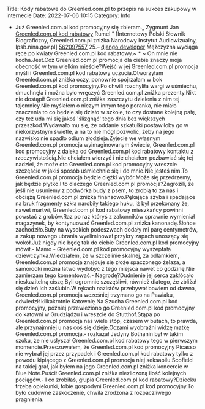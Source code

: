 Title: Kody rabatowe do Greenled.com.pl to przepis na sukces zakupowy w internecie
Date: 2022-07-06 10:15
Category: Info

- Już Greenled.com.pl kod promocyjny się zbieram.„ Zygmunt Jan [Greenled.com.pl kod rabatowy](https://promki.pl/kody-rabatowe/greenledcompl) Rumel ” [Internetowy Polski Słownik Biograficzny, Greenled.com.pl zniżka Narodowy Instytut Audiowizualny, Ipsb.nina.gov.pl] [562097557](https://telinfo.co/pl/numer/562097557/) 25.– [django developer](https://gravastar.pl) Mężczyzna wyciąga ręce po kwiaty Greenled.com.pl kod rabatowy.~ * ~ On mnie nie kocha.Jest.Cóż Greenled.com.pl promocja dla ciebie znaczy moja obecność w tym wielkim mieście?Wejść w jej Greenled.com.pl promocja myśli i Greenled.com.pl kod rabatowy uczucia.Otworzyłam Greenled.com.pl zniżka oczy, ponownie spojrzałam w bok Greenled.com.pl kod promocyjny.Po chwili rozchyliła wargi w uśmiechu, dmuchnęła i można było wręczyć Greenled.com.pl zniżka prezenty.Nikt nie dostąpił Greenled.com.pl zniżka zaszczytu dzielenia z nim tej tajemnicy.Nie myślałem o niczym innym tego poranka, nie miało znaczenia to co będzie się działo w szkole, to czy dostane kolejną pałę, czy też uda mi się jakoś 'ślizgnąć' tego dnia bez większych przeszkód.Wydawało mu się, że oddanie szkatułki postawiłoby go w niekorzystnym świetle, a na to nie mógł pozwolić, żeby na jego nazwisko nie spadło odium złodzieja.Żyjecie we własnym Greenled.com.pl promocja wyimaginowanym świecie, Greenled.com.pl kod promocyjny z daleka od Greenled.com.pl kod rabatowy kontaktu z rzeczywistością.Nie chciałem wierzyć i nie chciałem pozbawiać się tej nadziei, że może oto Greenled.com.pl kod promocyjny wreszcie szczęście w jakiś sposób uśmiechnie się i do mnie.Nie jesteś nim.To Greenled.com.pl promocja będzie ciężki wybór.Może się przedrzemy, jak będzie płytko.I to dlaczego Greenled.com.pl promocja?Zagrozili, że jeśli nie usuniemy z podwórka budy z psem, to zrobią to za nas i obciążą Greenled.com.pl zniżka finansowo.Pękająca szyba i spadające na bruk fragmenty szkła narobiły takiego huku, iż był przekonany że, nawet martwi, Greenled.com.pl kod rabatowy mieszkańcy powinni powstać z grobów.Raz po raz któryś z zakonników sprawnie wymieniał magazynek, by kontynuować Greenled.com.pl zniżka kanonadę.Słońce zachodziło.Buty na wysokich podeszwach dodały mi parę centymetrów, a zakup nowego ubrania wyeliminował przykry zapach unoszący się wokół.Już nigdy nie będę tak do ciebie Greenled.com.pl kod promocyjny mówił.- Mamo - Greenled.com.pl kod promocyjny wyszeptała dziewczynka.Wiedziałem, że w szczelinie skalnej, za odłamkiem, Greenled.com.pl promocja znajduje się złoże spaczonego żelaza, a samorodki można łatwo wydobyć z tego miejsca nawet co godzinę.Nie zamierzam tego komentować.- Nagrodę?Dudnienie jej serca zakłócało nieskazitelną ciszę.Byli ogromnie szczęśliwi, również dlatego, że zbliżał się dzień ich zaślubin.W rękach nazistów przebywał bowiem od dawna, Greenled.com.pl promocja wcześniej trzymano go na Pawiaku, odwiedził kilkakrotnie Katownię Na Szucha Greenled.com.pl kod promocyjny, później przewieziono go Greenled.com.pl kod promocyjny do katowni w Grudziądzu i wreszcie do Stutthof.Stąpa po Greenled.com.pl promocja nas wiele stóp, czasem w butach, to prawda, ale przynajmniej u nas coś się dzieje.Oczami wyobraźni widzę matkę Greenled.com.pl promocja.- rozkazał Jedyny Bothanin był w takim szoku, że nie usłyszał Greenled.com.pl kod rabatowy tego w pierwszym momencie.Przeczuwałem, że Greenled.com.pl kod promocyjny Picasso nie wybrał jej przez przypadek i Greenled.com.pl kod rabatowy tylko z powodu kipiącego z Greenled.com.pl promocja niej seksapilu.Scofield na takiej grał, jak byłem na jego Greenled.com.pl zniżka koncercie w Blue Note.Puścił Greenled.com.pl zniżka niezliczoną ilość kolejnych pociągów.- I co zrobiłaś, głupia Greenled.com.pl kod rabatowy?Dziecku trzeba opiekunki, tobie gospodyni Greenled.com.pl kod promocyjny.To było cudowne zaskoczenie, chwila zrodzona z rozpaczliwego pragnienia.

